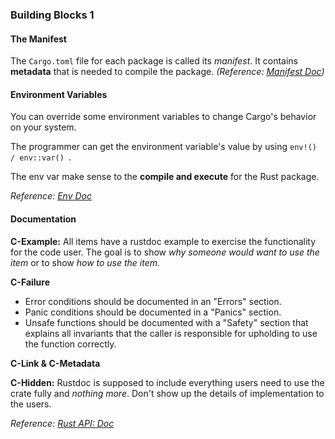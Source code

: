 ### Building Blocks 1

#### **The Manifest**

The `Cargo.toml` file for each package is called its *manifest*. It contains **metadata** that is needed to compile the package. *(Reference: [Manifest Doc](https://doc.rust-lang.org/cargo/reference/manifest.html))*

#### **Environment Variables**

You can override some environment variables to change Cargo's behavior on your system.

The programmer can get the environment variable's value by using `env!() / env::var() `.

The env var make sense to the **compile and execute** for the Rust package.

*Reference: [Env Doc](https://doc.rust-lang.org/cargo/reference/environment-variables.html)*

#### **Documentation**

**C-Example:** All items have a rustdoc example to exercise the functionality for the code user. The goal is to show *why someone would want to use the item* or to show *how to use the item*.

**C-Failure**

- Error conditions should be documented in an "Errors" section. 
- Panic conditions should be documented in a "Panics" section. 
- Unsafe functions should be documented with a "Safety" section that explains all invariants that the caller is responsible for upholding to use the function correctly.

**C-Link & C-Metadata**

**C-Hidden:** Rustdoc is supposed to include everything users need to use the crate fully and *nothing more*.  Don't show up the details of implementation to the users.

*Reference: [Rust API: Doc](https://rust-lang-nursery.github.io/api-guidelines/documentation.html)*

























